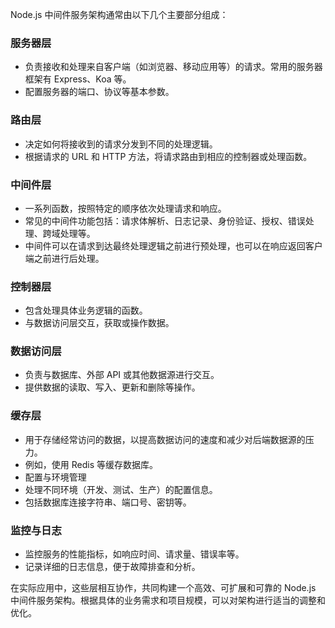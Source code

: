 Node.js 中间件服务架构通常由以下几个主要部分组成：
### 服务器层

- 负责接收和处理来自客户端（如浏览器、移动应用等）的请求。常用的服务器框架有 Express、Koa 等。
- 配置服务器的端口、协议等基本参数。

### 路由层

- 决定如何将接收到的请求分发到不同的处理逻辑。
- 根据请求的 URL 和 HTTP 方法，将请求路由到相应的控制器或处理函数。

### 中间件层

- 一系列函数，按照特定的顺序依次处理请求和响应。
- 常见的中间件功能包括：请求体解析、日志记录、身份验证、授权、错误处理、跨域处理等。
- 中间件可以在请求到达最终处理逻辑之前进行预处理，也可以在响应返回客户端之前进行后处理。

### 控制器层

- 包含处理具体业务逻辑的函数。
- 与数据访问层交互，获取或操作数据。

### 数据访问层

- 负责与数据库、外部 API 或其他数据源进行交互。
- 提供数据的读取、写入、更新和删除等操作。

### 缓存层

- 用于存储经常访问的数据，以提高数据访问的速度和减少对后端数据源的压力。
- 例如，使用 Redis 等缓存数据库。
- 配置与环境管理
- 处理不同环境（开发、测试、生产）的配置信息。
- 包括数据库连接字符串、端口号、密钥等。

### 监控与日志

- 监控服务的性能指标，如响应时间、请求量、错误率等。
- 记录详细的日志信息，便于故障排查和分析。

在实际应用中，这些层相互协作，共同构建一个高效、可扩展和可靠的 Node.js 中间件服务架构。根据具体的业务需求和项目规模，可以对架构进行适当的调整和优化。
<!-- ##{"timestamp":1654581898}## -->